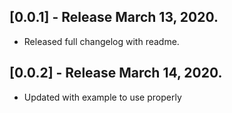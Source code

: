 ## [0.0.1] - Release March 13, 2020.

* Released full changelog with readme.


## [0.0.2] - Release March 14, 2020.

* Updated with example to use properly